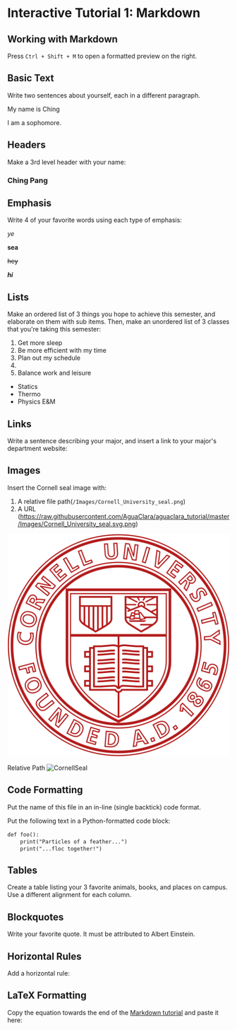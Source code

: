 # Interactive Tutorial 1: Markdown

## Working with Markdown

Press `Ctrl + Shift + M` to open a formatted preview on the right.

## Basic Text

Write two sentences about yourself, each in a different paragraph.

My name is Ching

I am a sophomore.

## Headers

Make a 3rd level header with your name:

### Ching Pang

## Emphasis

Write 4 of your favorite words using each type of emphasis:

_ye_

**sea**

~~hey~~

__*hi*__

## Lists

Make an ordered list of 3 things you hope to achieve this semester, and elaborate on them with sub items. Then, make an unordered list of 3 classes that you're taking this semester:


1. Get more sleep
  1. Be more efficient with my time
  2. Plan out my schedule
2.
3. Balance work and leisure

* Statics
* Thermo
* Physics E&M

## Links

Write a sentence describing your major, and insert a link to your major's department website:

<!--- Write your answer here. --->

## Images

Insert the Cornell seal image with:
  1. A relative file path(`/Images/Cornell_University_seal.png`)
  2. A URL (https://raw.githubusercontent.com/AguaClara/aguaclara_tutorial/master/Images/Cornell_University_seal.svg.png)

![CornellSeal](https://github.com/AguaClara/aguaclara_tutorial/blob/master/Images/Cornell_University_seal.svg.png?raw=true)

Relative Path
![CornellSeal](/Images/Cornell_University_seal.svg.png)

## Code Formatting

Put the name of this file in an in-line (single backtick) code format.

<!-- Write your answer here. -->

Put the following text in a Python-formatted code block:

```
def foo():
    print("Particles of a feather...")
    print("...floc together!")
```

<!-- Write your answer here. -->

## Tables

Create a table listing your 3 favorite animals, books, and places on campus. Use a different alignment for each column.

<!--- Write your answer here. --->


## Blockquotes

Write your favorite quote. It must be attributed to Albert Einstein.

<!-- Write your answer here. -->

## Horizontal Rules

Add a horizontal rule:

<!-- Write your answer here. -->

## LaTeX Formatting

Copy the equation towards the end of the [Markdown tutorial](https://github.com/AguaClara/aguaclara_tutorial/wiki/Markdown#latex-formatting) and paste it here:

<!-- Write your answer here. -->
